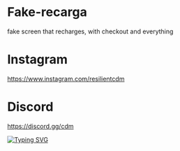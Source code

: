 # Fake-recarga
fake screen that recharges, with checkout and everything

# Instagram 
https://www.instagram.com/resilientcdm

# Discord 
https://discord.gg/cdm


[![Typing SVG](https://readme-typing-svg.demolab.com/?lines=Experienced+in+hacking;;Cdm+tools;Cartel+de+Medellín)](https://git.io/typing-svg)
